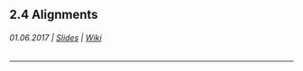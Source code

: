 ## 2.4 Alignments

###### 01.06.2017 \| [Slides](https://www.rostlab.org/sites/default/files/fileadmin/teaching/SoSe17/PP1CS/20170601_PP1_alignment.pdf) \| [Wiki](https://i12r-studfilesrv.informatik.tu-muenchen.de/sose17/pp4cs1/index.php/Alignments)

---



